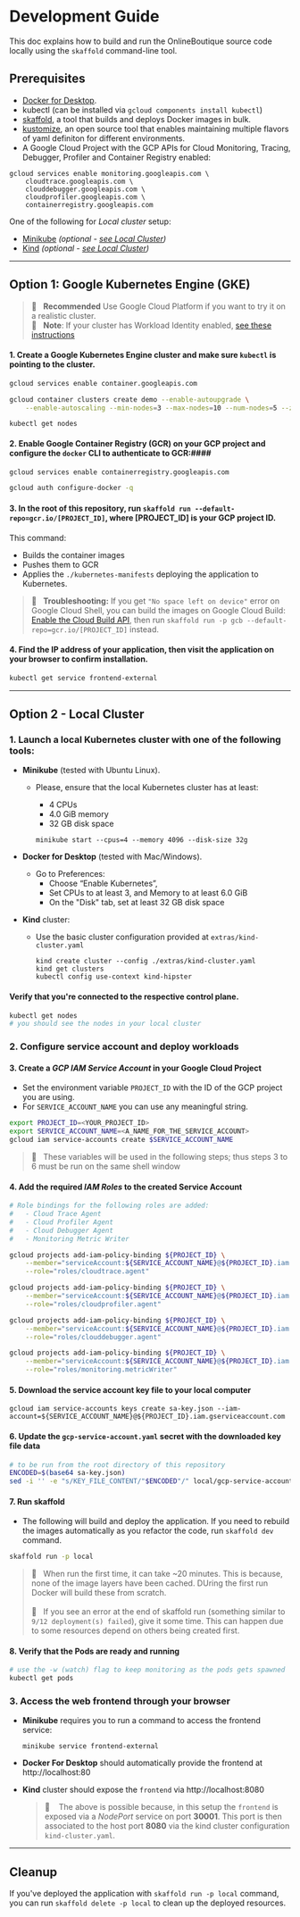 # Development Guide

This doc explains how to build and run the OnlineBoutique source code locally
using the `skaffold` command-line tool.

## Prerequisites

- [Docker for Desktop](https://www.docker.com/products/docker-desktop).
- kubectl (can be installed via `gcloud components install kubectl`)
- [skaffold](https://skaffold.dev/docs/install/), a tool that builds and deploys
Docker images in bulk.
- [kustomize](https://kubectl.docs.kubernetes.io/installation/kustomize/), an
open source tool that enables maintaining multiple flavors of yaml definiton
for different environments.
- A Google Cloud Project with the GCP APIs for Cloud Monitoring, Tracing, Debugger, Profiler and Container Registry enabled:
```
gcloud services enable monitoring.googleapis.com \
    cloudtrace.googleapis.com \
    clouddebugger.googleapis.com \
    cloudprofiler.googleapis.com \
    containerregistry.googleapis.com
```

One of the following for _Local cluster_ setup:
- [Minikube](https://minikube.sigs.k8s.io/docs/start/) _(optional - [see Local Cluster](#option-2---local-cluster))_
- [Kind](https://kind.sigs.k8s.io/) _(optional - [see Local Cluster](#option-2---local-cluster))_
---

## Option 1: Google Kubernetes Engine (GKE)

> 🎯 &nbsp;&nbsp;**Recommended** Use Google Cloud Platform if you want to try it on
> a realistic cluster. <br>
> 🎯 &nbsp;&nbsp;**Note**: If your cluster has Workload Identity enabled,
> [see these instructions](/docs/workload-identity.md)

#### 1.  Create a Google Kubernetes Engine cluster and make sure `kubectl` is pointing to the cluster.
```sh
gcloud services enable container.googleapis.com
```

```sh
gcloud container clusters create demo --enable-autoupgrade \
    --enable-autoscaling --min-nodes=3 --max-nodes=10 --num-nodes=5 --zone=us-central1-a
```

```
kubectl get nodes
```

#### 2.  Enable Google Container Registry (GCR) on your GCP project and configure the `docker` CLI to authenticate to GCR:####

```sh
gcloud services enable containerregistry.googleapis.com
```

```sh
gcloud auth configure-docker -q
```

#### 3.  In the root of this repository, run `skaffold run --default-repo=gcr.io/[PROJECT_ID]`, where [PROJECT_ID] is your GCP project ID.

This command:

- Builds the container images
- Pushes them to GCR
- Applies the `./kubernetes-manifests` deploying the application to Kubernetes.

> 🎯 &nbsp;&nbsp;**Troubleshooting:** If you get `"No space left on device"` error on Google
Cloud Shell, you can build the images on Google Cloud Build: [Enable the
Cloud Build
API](https://console.cloud.google.com/flows/enableapi?apiid=cloudbuild.googleapis.com),
then run `skaffold run -p gcb --default-repo=gcr.io/[PROJECT_ID]` instead.

#### 4.  Find the IP address of your application, then visit the application on your browser to confirm installation.
```sh
kubectl get service frontend-external
```
---

## Option 2 - Local Cluster

### 1. Launch a local Kubernetes cluster with one of the following tools:

- **Minikube** (tested with Ubuntu Linux).
  - Please, ensure that the local Kubernetes cluster has at least:
    - 4 CPUs
    - 4.0 GiB memory
    - 32 GB disk space

    ```shell
    minikube start --cpus=4 --memory 4096 --disk-size 32g
    ```

- **Docker for Desktop** (tested with Mac/Windows).
  - Go to Preferences:
    - Choose “Enable Kubernetes”,
    - Set CPUs to at least 3, and Memory to at least 6.0 GiB
    - On the "Disk" tab, set at least 32 GB disk space

- **Kind** cluster:
  - Use the basic cluster configuration provided at `extras/kind-cluster.yaml`
    ```shell
    kind create cluster --config ./extras/kind-cluster.yaml
    kind get clusters
    kubectl config use-context kind-hipster
    ```
#### Verify that you're connected to the respective control plane.
```sh
kubectl get nodes
# you should see the nodes in your local cluster
```

### 2. Configure service account and deploy workloads
#### 3. Create a _GCP IAM Service Account_ in your Google Cloud Project
- Set the environment variable `PROJECT_ID` with the ID of the GCP project
you are using.
- For `SERVICE_ACCOUNT_NAME` you can use any meaningful string.
```sh
export PROJECT_ID=<YOUR_PROJECT_ID>
export SERVICE_ACCOUNT_NAME=<A_NAME_FOR_THE_SERVICE_ACCOUNT>
gcloud iam service-accounts create $SERVICE_ACCOUNT_NAME
  ```
> 🎯 &nbsp;&nbsp;These variables will be used in the following steps; thus steps
3 to 6 must be run on the same shell window

#### 4. Add the required _IAM Roles_ to the created Service Account
```sh
# Role bindings for the following roles are added:
#   - Cloud Trace Agent
#   - Cloud Profiler Agent
#   - Cloud Debugger Agent
#   - Monitoring Metric Writer

gcloud projects add-iam-policy-binding ${PROJECT_ID} \
    --member="serviceAccount:${SERVICE_ACCOUNT_NAME}@${PROJECT_ID}.iam.gserviceaccount.com" \
    --role="roles/cloudtrace.agent"

gcloud projects add-iam-policy-binding ${PROJECT_ID} \
    --member="serviceAccount:${SERVICE_ACCOUNT_NAME}@${PROJECT_ID}.iam.gserviceaccount.com" \
    --role="roles/cloudprofiler.agent"

gcloud projects add-iam-policy-binding ${PROJECT_ID} \
    --member="serviceAccount:${SERVICE_ACCOUNT_NAME}@${PROJECT_ID}.iam.gserviceaccount.com" \
    --role="roles/clouddebugger.agent"

gcloud projects add-iam-policy-binding ${PROJECT_ID} \
    --member="serviceAccount:${SERVICE_ACCOUNT_NAME}@${PROJECT_ID}.iam.gserviceaccount.com" \
    --role="roles/monitoring.metricWriter"
```

#### 5. Download the **service account key file** to your local computer
```sh\
gcloud iam service-accounts keys create sa-key.json --iam-account=${SERVICE_ACCOUNT_NAME}@${PROJECT_ID}.iam.gserviceaccount.com
```

#### 6. Update the `gcp-service-account.yaml` secret with the downloaded key file data
  ```sh
  # to be run from the root directory of this repository
  ENCODED=$(base64 sa-key.json)
  sed -i '' -e "s/KEY_FILE_CONTENT/"$ENCODED"/" local/gcp-service-account.yaml
  ```
#### 7. Run skaffold
- The following will build and deploy the application. If you need to rebuild
the images automatically as you refactor the code, run `skaffold dev` command.
```sh
skaffold run -p local
```
> 🎯 &nbsp;&nbsp;When run the first time, it can take ~20 minutes. This
is because, none of the image layers have been cached. DUring the first run
Docker will build these from scratch.<br><br>
> 🎯 &nbsp;&nbsp;If you see an error at the end of skaffold run (something similar to
`9/12 deployment(s) failed`), give it some time. This can happen due to some
resources depend on others being created first.

#### 8. Verify that the Pods are ready and running
```sh
# use the -w (watch) flag to keep monitoring as the pods gets spawned
kubectl get pods
```

### 3. Access the web frontend through your browser
- **Minikube** requires you to run a command to access the frontend service:
  ```shell
  minikube service frontend-external
  ```

- **Docker For Desktop** should automatically provide the frontend at http://localhost:80

- **Kind** cluster should expose the `frontend` via http://localhost:8080
  > 🎯 &nbsp;&nbsp; The above is possible because, in this setup the
  `frontend` is exposed via a _NodePort_ service on port **30001**. This port is
    then associated to the host port **8080** via the kind cluster configuration
    `kind-cluster.yaml`.
---

## Cleanup

If you've deployed the application with `skaffold run -p local` command,
you can run `skaffold delete -p local` to clean up the deployed resources.
